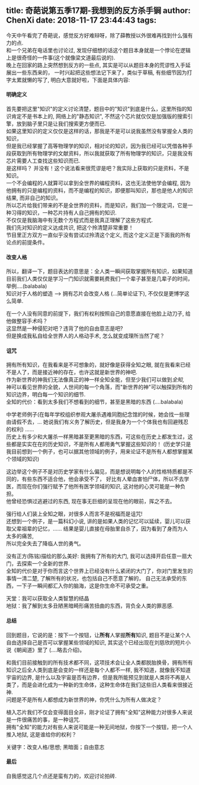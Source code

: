 title: 奇葩说第五季17期-我想到的反方杀手锏
author: ChenXi
date: 2018-11-17 23:44:43
tags:
---

  
今天中午看完了奇葩说，感觉反方好难辩呀，除了薛教授以外很难再找到什么强有力的点.   
和一个兄弟在电话里也讨论过, 发现仔细想的话这个题目本身就是一个悖论在逻辑上是很奇怪的一件事(这个就像梁文道最后说的).   
晚上在回家的路上突然想到反方的一些点, 其实是可以从题目本身的荒谬性入手延展出一些东西来的， 一时兴起把这些想法记下来了，类似于草稿, 有些细节因为打字太累就懒的写了, 明白大意就好啦，下面是具体内容:   
  
#### 明确定义  
首先要把这里"知识"的定义讨论清楚，题目中的"知识"到底是什么，这里所指的知识肯定不是书本上的, 网络上的"静态知识", 不然这个芯片就仅仅是加强版的搜索引擎，放到脑子里只是让我们搜索更方便而已.  
如果这里知识的定义仅仅是这样的话，那我是不是可以说我虽然没有掌握全人类的知识，  
但是我已经掌握了高等物理学的知识，相对论的知识，因为我已经可以凭借各种手段获取到所有物理学的文献资料，所以我就获取了所有物理学的知识，只是我没有芯片需要人工查找这些知识而已.     
是这样吗？ 并没有！这个说法看来很荒谬是吧？我实际上获取的只是资料，不是知识。  
一个不会编程的人就算可以拿到全世界的编程资料，这也无法使他学会编程, 因为他拥有的只是编程的资料，而不是编程的知识，即便那叫知识，那也是他人的知识结果, 而非自己的知识。  
所以芯片给我们带来的不是全世界的资料，而是知识，我们加一个限定词，它是一种习得的知识，一种芯片持有人自己拥有的知识.   
不仅仅是我脑海中有无数个方程式而是我真正理解了这些方程式.  
我们先对知识的定义达成共识, 把这个拎清楚非常重要！  
节目里正方双方一直似乎没有尝试过拎清这个定义, 而这个定义正是下面我的所有论点的前提条件。  
  
#### 改变人格  
所以，翻译一下，题目表达的意思是：全人类一瞬间获取掌握所有知识，如果知道目前我们人类仅仅是学习一门知识就需要耗费我们一个辈子甚至是几辈子的时间，  举例....(balabala)  
知识对于人格的塑造 --> 拥有芯片会改变人格 (...简单论证下), 不仅仅是更博学这么简单.   

在一个人没有同意的前提下，我们有权利按照自己的意愿直接在他脸上动刀子, 给他做整容手术吗？  
这显然是一种侵犯对吧？违背了他的自由意志是吧?  
但是换成我私自给全世界人的人格动手术, 怎么就变成理所当然了呢？  
  
#### 诅咒  
拥有所有知识，在我看来是不可想象的，就好像是获得全知之眼, 就在我看来已经不是人了，而是接近神的存在，也许这就是新世界的神吧.   
作为新世界的神我们无法像真正的神一样全知全能，但至少我们可以做到*全知*,  
神可以看见世界的全貌，人世间的每一个角落，而"新世界的神"可以触探到所有的知识边界，明白每一个知识的细节.   
全知的代价：看到太多我们不想看到的细节，甚至是黑暗的东西 (....balabala)  

中学老师例子(在每年学校组织参观大屠杀遇难同胞纪念馆的时候，她会找一些理由请假不去，... 她说我们有义务了解历史，但是我身为一个个体我也有回避残忍的权利) ......  
历史上有多少和大屠杀一样黑暗甚至更黑暗的东西，可这些在历史上都发生过，这些都是实实在在的历史知识，不是所有人都用勇气掌握这些知识的！
(历史学只是我目前想到一个例子，也可以据其他领域的例子，用来论证不是所有人都想掌握某个领域的知识)   

这边举这个例子不是对历史学家有什么偏见，而是想说明每个人的性格特质都是不同的，有些东西不适合他，他会承受不了，
好比有人晕血害怕尸体，所以不去学医，而现在你们强行赋予了他所有医学领域的知识, 这对他的心灵可能是一种负担。  
他曾经恐惧过逃避过的东西, 现在事无巨细的呈现在他的眼前，挥之不去。


强行给人们装上全知之眼，对很多人而言不是祝福而是诅咒!  
还想到一个例子，是一篇科幻小说, 讲的是如果人类的记忆可以延续，婴儿可以获取父辈祖辈的记忆，...... 结果是婴儿直接在母胎里自杀了，因为看到了身而为人太多的痛苦,   
所以完全失去了降临人世的勇气。  
  
没有正方(陈铭)描绘的那么美好: 我拥有了所有的大门, 我可以选择开启任意一扇大门，去探索一个全新的世界.   
全知的代价是对于你而言这个世界上已经没有什么紧闭的大门了，你对门里发生的事情一清二楚, 了解所有的状况，也包括自己不愿意了解的，  自己无法承受的东西，一下子一瞬间都汇入你的脑海，这是你生命不可承受之重。  

天堂：我可以获取全人类智慧的结晶  
地狱：我了解到太多丑陋黑暗畸形痛苦扭曲的东西，背负全人类的罪恶感.   
  
#### 总结  
回到题目，它说的是：按下一个按钮，让**所有**人掌握**所有**知识, 
题目不是让某个人自由选择自己是否可以掌握某些领域的知识, 其实这个已经出现在刘慈欣的短片小说《朝闻道》里了 (....略去介绍)。  
  
和我们目前接触到的所有技术都不同，这项技术会让全人类都脱胎换骨，拥有所有知识之后全人类到底是会变的一样还是每个人都不一样, 我不知道，就像我不知道宇宙的边界,  是什么以及宇宙是否有边界，但是我所能预见到就是人类将不再是人类了，而是会进化成为一种新的生命体，这种生命体在我们这些旧人类看来很接近神.   
问题是不是所有人都想成为新世界的神，你凭什么为所有人做决定？  
  
植入芯片我们不仅会变得面目全非，刚才论证了拥有"全知"这种能力对很多人来说是一件很痛苦的事，是一种诅咒.  
拥有"全知"的能力对有些人来说可能是一种无间地狱，你按下一个按钮，把一个人推入地狱, 这是谁给你的权利？
  
关键字：改变人格/思想; 黑暗面；自由意志  
  
#### 最后  
自我感觉这几个点还是蛮有力的，欢迎讨论拍砖.   
